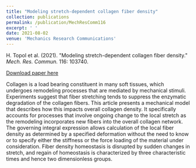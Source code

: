 ```yaml
---
title: "Modeling stretch-dependent collagen fiber density"
collection: publications
permalink: /publication/MechResComm116
excerpt: ' '
date: 2021-08-02
venue: 'Mechanics Research Communications'
---
```


H. Topol et al. (2021). &quot;Modeling stretch-dependent collagen fiber density.&quot; <i>Mech. Res. Commun.</i> 116: 103740.

[Download paper here](https://doi.org/10.1016/j.mechrescom.2021.103740)

Collagen is a load bearing constituent in many soft tissues, which undergoes remodeling processes that are mediated by mechanical stimuli. Experiments suggest that fiber stretching tends to suppress the enzymatic degradation of the collagen fibers. This article presents a mechanical model that describes how this impacts overall collagen density. It specifically accounts for processes that involve ongoing change to the local stretch as the remodeling incorporates new fibers into the overall collagen network. The governing integral expression allows calculation of the local fiber density as determined by a specified deformation without the need to know or to specify either the stiffness or the force loading of the material under consideration. Fiber density homeostasis is disrupted by sudden changes in stretch, and regain of homeostasis is characterized by three characteristic times and hence two dimensionless groups.
